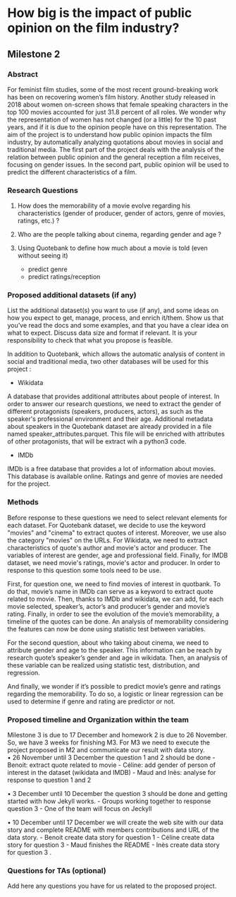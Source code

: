 # How big is the impact of public opinion on the film industry?
## Milestone 2



### Abstract 

For feminist film studies, some of the most recent ground-breaking work has been on recovering women’s film history. Another study released in 2018 about women on-screen shows that female speaking characters in the top 100 movies accounted for just 31.8 percent of all roles. We wonder why the representation of women has not changed (or a little) for the 10 past years, and if it is due to the opinion people have on this representation. The aim of the project is to understand how public opinion impacts the film industry, by automatically analyzing quotations about movies in social and traditional media. The first part of the project deals with the analysis of the relation between public opinion and the general reception a film receives, focusing on gender issues. In the second part, public opinion will be used to predict the different characteristics of a film.


### Research Questions
1. How does the memorability of a movie evolve regarding his characteristics (gender of producer, gender of actors, genre of movies, ratings, etc.) ? 

2. Who are the people talking about cinema, regarding gender and age ?

3. Using Quotebank to define how much about a movie is told (even without seeing it)
    - predict genre
    - predict ratings/reception

### Proposed additional datasets (if any)
List the additional dataset(s) you want to use (if any), and some ideas on how you expect to get, manage, process, and enrich it/them. Show us that you’ve read the docs and some examples, and that you have a clear idea on what to expect. Discuss data size and format if relevant. It is your responsibility to check that what you propose is feasible.

In addition to Quotebank, which allows the automatic analysis of content in social and traditional media, two other databases will be used for this project :

- Wikidata 

A database that provides additional attributes about people of interest. In order to answer our research questions, we need to extract the gender of different protagonists (speakers, producers, actors), as such as the speaker's professional environment and their age. Additional metadata about speakers in the Quotebank dataset are already provided in a file named speaker_attributes.parquet. This file will be enriched with attributes of other protagonists, that will be extract wih a python3 code.

- IMDb 

IMDb is a free database that provides a lot of information about movies. This database is available online. Ratings and genre of movies are needed for the project. 


### Methods
Before response to these questions we need to select relevant elements for each dataset. For Quotebank dataset, we decide to use the keyword "movies" and "cinema" to extract quotes of interest. Moreover, we use also the category "movies" on the URLs. For Wikidata, we need to extract characteristics of quote's author and movie's actor and producer. The variables of interest are gender, age and professional field. Finally, for IMDB dataset, we need movie's ratings, movie's actor and producer.
In order to response to this question some tools need to be use.

First, for question one, we need to find movies of interest in quotbank. To do that, movie’s name in IMDb can serve as a keyword to extract quote related to movie. Then, thanks to IMDb and wikidata, we can add, for each movie selected, speaker’s, actor’s and producer’s gender and movie’s rating. Finally, in order to see the evolution of the movie’s memorability, a timeline of the quotes can be done. An analysis of memorability considering the features can now be done using statistic test between variables. 

For the second question, about who taking about cinema, we need to attribute gender and age to the speaker. This information can be reach by research quote’s speaker’s gender and age in wikidata.  Then, an analysis of these variable can be realized using statistic test, distribution, and regression. 

And finally, we wonder if it’s possible to predict movie’s genre and ratings regarding the memorability. To do so, a logistic or linear regression can be used to determine if genre and rating are predictor or not. 


### Proposed timeline and Organization within the team

Milestone 3 is due to 17 December and homework 2 is due to 26 November. So, we have 3 weeks for finishing M3. For M3 we need to execute the project proposed in M2 and communicate our result with data story.  
•	26 November until 3 December the question 1 and 2 should be done
    - Benoit: extract quote related to movie
    - Céline: add gender of person of interest in the dataset (wikidata and IMDB)
    - Maud and Inès: analyse for response to question 1 and 2

•	3 December until 10 December the question 3 should be done and getting started with how Jekyll works.
    - Groups working together to response question 3 
    - One of the team will focus on Jeckyll

•	10 December until 17 December we will create the web site with our data story and complete README with members contributions and URL of the data story. 
    - Benoit create data story for question 1
    - Céline create data story for question 3
    - Maud finishes the README
    - Inès create data story for question 3
.

### Questions for TAs (optional)
Add here any questions you have for us related to the proposed project.
